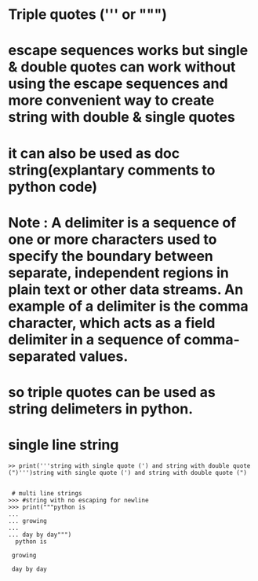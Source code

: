 
   # Triple quotes (''' or """)
   # escape sequences works but single & double quotes can work without using the escape sequences and more convenient way to create string with double & single quotes
   # it can also be used as doc string(explantary comments to python code)
   # Note : A delimiter is a sequence of one or more characters used to specify the boundary between separate, independent regions in plain text or other data streams. An example of a delimiter is the comma character, which acts as a field delimiter in a sequence of comma-separated values.
   # so triple quotes can be used as string delimeters in python.

   # single line string
    >> print('''string with single quote (') and string with double quote (")''')string with single quote (') and string with double quote (")


     # multi line strings
    >>> #string with no escaping for newline 
    >>> print("""python is 
    ... 
    ... growing
    ... 
    ... day by day""")
      python is 

     growing

     day by day